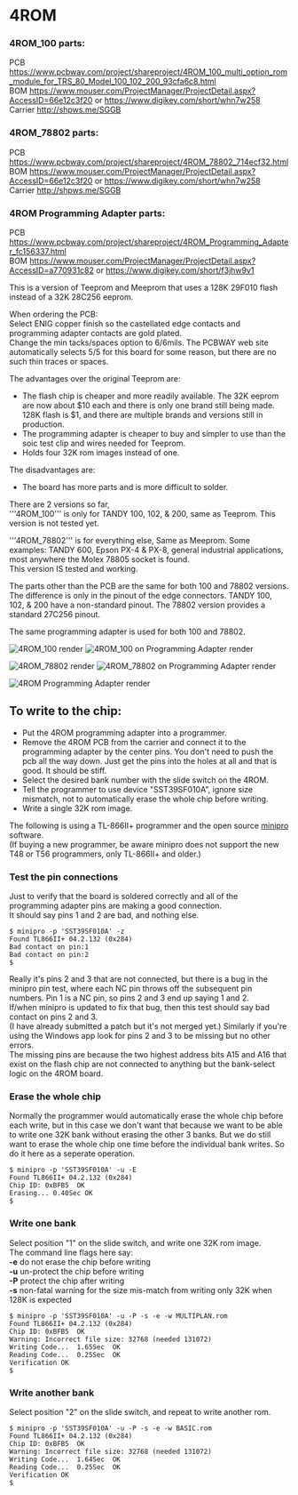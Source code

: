 # 4ROM

### 4ROM_100 parts:  
PCB https://www.pcbway.com/project/shareproject/4ROM_100_multi_option_rom_module_for_TRS_80_Model_100_102_200_93cfa6c8.html  
BOM https://www.mouser.com/ProjectManager/ProjectDetail.aspx?AccessID=66e12c3f20 or https://www.digikey.com/short/whn7w258  
Carrier http://shpws.me/SGGB  

### 4ROM_78802 parts:  
PCB https://www.pcbway.com/project/shareproject/4ROM_78802_714ecf32.html  
BOM https://www.mouser.com/ProjectManager/ProjectDetail.aspx?AccessID=66e12c3f20 or https://www.digikey.com/short/whn7w258  
Carrier http://shpws.me/SGGB  

### 4ROM Programming Adapter parts:  
PCB https://www.pcbway.com/project/shareproject/4ROM_Programming_Adapter_fc156337.html  
BOM https://www.mouser.com/ProjectManager/ProjectDetail.aspx?AccessID=a770931c82 or https://www.digikey.com/short/f3jhw9v1


This is a version of Teeprom and Meeprom that uses a 128K 29F010 flash instead of a 32K 28C256 eeprom.

When ordering the PCB:  
Select ENIG copper finish so the castellated edge contacts and programming adapter contacts are gold plated.  
Change the min tacks/spaces option to 6/6mils. The PCBWAY web site automatically selects 5/5 for this board for some reason, but there are no such thin traces or spaces.

The advantages over the original Teeprom are:  
* The flash chip is cheaper and more readily available. The 32K eeprom are now about $10 each and there is only one brand still being made. 128K flash is $1, and there are multiple brands and versions still in production.  
* The programming adapter is cheaper to buy and simpler to use than the soic test clip and wires needed for Teeprom.
* Holds four 32K rom images instead of one.  

The disadvantages are:  
* The board has more parts and is more difficult to solder.

There are 2 versions so far,  
'''4ROM_100''' is only for TANDY 100, 102, & 200, same as Teeprom. This version is not tested yet.  

'''4ROM_78802''' is for everything else, Same as Meeprom. Some examples: TANDY 600, Epson PX-4 & PX-8, general industrial applications, most anywhere the Molex 78805 socket is found.  
This version IS tested and working.

The parts other than the PCB are the same for both 100 and 78802 versions.  
The difference is only in the pinout of the edge connectors. TANDY 100, 102, & 200 have a non-standard pinout. The 78802 version provides a standard 27C256 pinout.  

The same programming adapter is used for both 100 and 78802.

![4ROM_100 render](4ROM_100.jpg)
![4ROM_100 on Programming Adapter render](4ROM_100.programming.jpg)

![4ROM_78802 render](4ROM_78802.jpg)
![4ROM_78802 on Programming Adapter render](4ROM_78802.programming.jpg)

![4ROM Programming Adapter render](4ROM_programming_adapter.jpg)


## To write to the chip:  
* Put the 4ROM programming adapter into a programmer.  
* Remove the 4ROM PCB from the carrier and connect it to the programming adapter by the center pins. You don't need to push the pcb all the way down. Just get the pins into the holes at all and that is good. It should be stiff.  
* Select the desired bank number with the slide switch on the 4ROM.  
* Tell the programmer to use device "SST39SF010A", ignore size mismatch, not to automatically erase the whole chip before writing.  
* Write a single 32K rom image.

The following is using a TL-866II+ programmer and the open source [minipro](https://gitlab.com/DavidGriffith/minipro) software.  
(If buying a new programmer, be aware minipro does not support the new T48 or T56 programmers, only TL-866II+ and older.)

### Test the pin connections  
Just to verify that the board is soldered correctly and all of the programming adapter pins are making a good connection.  
It should say pins 1 and 2 are bad, and nothing else.  
```
$ minipro -p 'SST39SF010A' -z
Found TL866II+ 04.2.132 (0x284)
Bad contact on pin:1
Bad contact on pin:2
$
```

Really it's pins 2 and 3 that are not connected, but there is a bug in the minipro pin test, where each NC pin throws off the subsequent pin numbers. Pin 1 is a NC pin, so pins 2 and 3 end up saying 1 and 2.  
If/when minipro is updated to fix that bug, then this test should say bad contact on pins 2 and 3.  
(I have already submitted a patch but it's not merged yet.)
Similarly if you're using the Windows app look for pins 2 and 3 to be missing but no other errors.  
The missing pins are because the two highest address bits A15 and A16 that exist on the flash chip are not connected to anything but the bank-select logic on the 4ROM board.

### Erase the whole chip
Normally the programmer would automatically erase the whole chip before each write, but in this case we don't want that because we want to be able to write one 32K bank without erasing the other 3 banks. But we do still want to erase the whole chip one time before the individual bank writes. So do it here as a seperate operation.
```
$ minipro -p 'SST39SF010A' -u -E
Found TL866II+ 04.2.132 (0x284)
Chip ID: 0xBFB5  OK
Erasing... 0.40Sec OK
$
```

### Write one bank  
Select position "1" on the slide switch, and write one 32K rom image.  
The command line flags here say:  
**-e** do not erase the chip before writing  
**-u** un-protect the chip before writing  
**-P** protect the chip after writing  
**-s** non-fatal warning for the size mis-match from writing only 32K when 128K is expected  
```
$ minipro -p 'SST39SF010A' -u -P -s -e -w MULTIPLAN.rom
Found TL866II+ 04.2.132 (0x284)
Chip ID: 0xBFB5  OK
Warning: Incorrect file size: 32768 (needed 131072)
Writing Code...  1.65Sec  OK
Reading Code...  0.25Sec  OK
Verification OK
$
```

### Write another bank  
Select position "2" on the slide switch, and repeat to write another rom.  
```
$ minipro -p 'SST39SF010A' -u -P -s -e -w BASIC.rom
Found TL866II+ 04.2.132 (0x284)
Chip ID: 0xBFB5  OK
Warning: Incorrect file size: 32768 (needed 131072)
Writing Code...  1.64Sec  OK
Reading Code...  0.25Sec  OK
Verification OK
$
```

